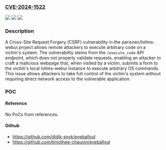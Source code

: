 ### [CVE-2024-1522](https://cve.mitre.org/cgi-bin/cvename.cgi?name=CVE-2024-1522)
![](https://img.shields.io/static/v1?label=Product&message=parisneo%2Flollms-webui&color=blue)
![](https://img.shields.io/static/v1?label=Version&message=unspecified%3C%209.2%20&color=brighgreen)
![](https://img.shields.io/static/v1?label=Vulnerability&message=CWE-352%20Cross-Site%20Request%20Forgery%20(CSRF)&color=brighgreen)

### Description

A Cross-Site Request Forgery (CSRF) vulnerability in the parisneo/lollms-webui project allows remote attackers to execute arbitrary code on a victim's system. The vulnerability stems from the `/execute_code` API endpoint, which does not properly validate requests, enabling an attacker to craft a malicious webpage that, when visited by a victim, submits a form to the victim's local lollms-webui instance to execute arbitrary OS commands. This issue allows attackers to take full control of the victim's system without requiring direct network access to the vulnerable application.

### POC

#### Reference
No PoCs from references.

#### Github
- https://github.com/didik-snyk/eyeballvul
- https://github.com/timothee-chauvin/eyeballvul

